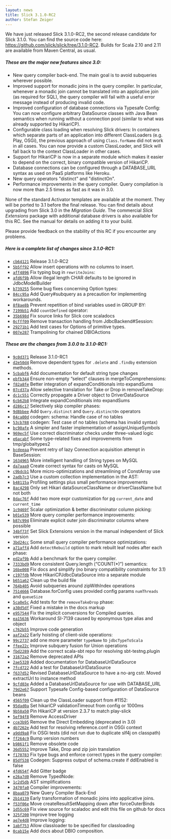 ```yaml
---
layout: news
title: Slick 3.1.0-RC2
author: Stefan Zeiger
---
```

We have just released Slick 3.1.0-RC2, the second release candidate for Slick 3.1.0.
You can find the source code here: <https://github.com/slick/slick/tree/3.1.0-RC2>.
Builds for Scala 2.10 and 2.11 are available from Maven Central, as usual.

##### These are the major new features since 3.0:

* New query compiler back-end. The main goal is to avoid subqueries wherever possible.
* Improved support for monadic joins in the query compiler. In particular, whenever a
  monadic join cannot be translated into an applicative join (as required for SQL), the
  query compiler will fail with a useful error message instead of producing invalid code.
* Improved configuration of database connections via Typesafe Config: You can now configure
  arbitrary DataSource classes with Java Bean semantics when running without a connection
  pool (similar to what was already supported by HikariCP).
* Configurable class loading when resolving Slick drivers: In containers which separate
  parts of an application into different ClassLoaders (e.g. Play, OSGi), the previous
  approach of using ``Class.forName`` did not work in all cases. You can now provide a
  custom ClassLoader, and Slick will fall back to the context ClassLoader in other cases.
* Support for HikariCP is now in a separate module which makes it easier to depend on
  the correct, binary compatible version of HikariCP.
* Database connections can be configured through a DATABASE_URL syntax as used on PaaS
  platforms like Heroku.
* New query operators "distinct" and "distinctOn".
* Performance improvements in the query compiler. Query compilation is now more than 2.5
  times as fast as it was in 3.0.

None of the standard Activator templates are available at the moment. They will be ported
to 3.1 before the final release. You can find details about upgrading from Slick 3.0 in
the *Migration Guide*. The commercial *Slick Extensions* package with additional database
drivers is also available for this RC. See the manual for details on adding it to your build.

Please provide feedback on the stability of this RC if you encounter any problems.

##### Here is a complete list of changes since 3.1.0-RC1:

* [``cb64121``](https://github.com/slick/slick/commit/cb64121ac80cca0a1ce14ba59e4f7502f4c017a4) Release 3.1.0-RC2
* [``5b5ff92``](https://github.com/slick/slick/commit/5b5ff921529a843d968adf22b3c2c9aa17c7ccd3) Allow insert operations with no columns to insert.
* [``aff4896``](https://github.com/slick/slick/commit/aff48960839a483924f8077e19d96775d88517d6) Fix typing bug in `rewriteJoins`:
* [``afd6f9b``](https://github.com/slick/slick/commit/afd6f9bac0e1d727b435a53b982fb452db471294) Allow illegal length CHAR defaults to be ignored in JdbcModelBuilder
* [``b739255``](https://github.com/slick/slick/commit/b739255e1a5b4211c06c3ed10290e43b5d7d2f47) Some bug fixes concerning Option types:
* [``84cc95a``](https://github.com/slick/slick/commit/84cc95aeb539b059e903da9fcd9ce0065186a238) Add Query#subquery as a precaution for implementing workarounds.
* [``8f8ae8b``](https://github.com/slick/slick/commit/8f8ae8bad12b5e5d3248e5ec12e4be85ee224b15) Prevent repetition of bind variables used in GROUP BY:
* [``7199b51``](https://github.com/slick/slick/commit/7199b510bc7078b3ed274fd1b4cdcb76270616a1) Add `countDefined` operator:
* [``35b698d``](https://github.com/slick/slick/commit/35b698d66b3b139741a911942ef256fdd6bd4d66) Fix source links for Slick core scaladocs
* [``0cfff09``](https://github.com/slick/slick/commit/0cfff09c4e5181d45ba705ce57dbcff8b2e341b4) Remove transaction handling from JdbcBackend#Session:
* [``29271b1``](https://github.com/slick/slick/commit/29271b1089f1c07cc62844b5d69cb3be63eff5f2) Add test cases for Options of primitive types.
* [``007e287``](https://github.com/slick/slick/commit/007e287059c8148b28e1ce9039267fb1fc4bc043) Trampolining for chained DBIOActions

##### These are the changes from 3.0.0 to 3.1.0-RC1:

* [``9c0d371``](https://github.com/slick/slick/commit/9c0d3717db0712bcbf319d3e145ed7b99c3b59a9) Release 3.1.0-RC1
* [``d2e50d4``](https://github.com/slick/slick/commit/d2e50d4d2a3ded01b770cb4602431b53ae4dcd3b) Remove dependent types for `.delete` and `.findby` extension methods.
* [``5cbabf6``](https://github.com/slick/slick/commit/5cbabf679d048bc97cccce1f55c53373e0ea57d7) Add documentation for default string type changes
* [``ebfb344``](https://github.com/slick/slick/commit/ebfb344de4c899163c87cf971dfdf3e9fc656bbc) Ensure non-empty “select” clauses in mergeToComprehensions:
* [``f82a8fe``](https://github.com/slick/slick/commit/f82a8fea0f2ec6f4e3894b2dcb51d84db2306d84) Better integration of expandConditionals into expandSums
* [``07cd37a``](https://github.com/slick/slick/commit/07cd37a4f9e79758e453b5bcedd1e884ae6a360b) Allow selective translation for Take or Drop in removeTakeDrop:
* [``dc1c551``](https://github.com/slick/slick/commit/dc1c5517ebe308bbd44b407a8fb14d6337ad6f71) Correctly propagate a Driver object to DriverDataSource
* [``6cb62b8``](https://github.com/slick/slick/commit/6cb62b8778fea22341c32751a752c3bc0bc81537) Integrate expandConditionals into expandSums
* [``d286c17``](https://github.com/slick/slick/commit/d286c173dae82a7908c556d19a905babe5f7fd8b) Selectively skip compiler phases:
* [``9d8bbee``](https://github.com/slick/slick/commit/9d8bbee624321a1f51dafb216cd9b490489f2cb2) Add `Query.distinct` and `Query.distinctOn` operators
* [``04ca00d``](https://github.com/slick/slick/commit/04ca00dc37e46c540fb15fdab665990dafdf7eb5) codegen: schema: Handle case of no tables
* [``53cb788``](https://github.com/slick/slick/commit/53cb788793d3c49abe5dc22cda0ab52fff9005a8) codegen: Test case of no tables (schema has invalid syntax)
* [``bc90afe``](https://github.com/slick/slick/commit/bc90afe3e533512664eea6a557d499f13427d48a) A simpler and faster implementation of assignUniqueSymbols
* [``969ec5f``](https://github.com/slick/slick/commit/969ec5f23c367e76c1f15725092b0c28b1297d4b) Use correct discriminator checks under three-valued logic
* [``e6acabf``](https://github.com/slick/slick/commit/e6acabf7df0a9d90b53d3fd18e6b07b1cc66a3e1) Some type-related fixes and improvements from tmp/globaltypes2
* [``bcdeeaa``](https://github.com/slick/slick/commit/bcdeeaa6bb2a9e29c2827214679603c9f1c84d89) Prevent retry of lazy Connection acquisition attempt in BaseSession:
* [``1634965``](https://github.com/slick/slick/commit/1634965586e6f814a42800f44a6cc5abed8bc02e) More intelligent handling of String types on MySQL
* [``da7aaa9``](https://github.com/slick/slick/commit/da7aaa9c36dc8f410d4719b419ee2411a892c471) Create correct syntax for casts on MySQL
* [``c9bdcb1``](https://github.com/slick/slick/commit/c9bdcb17da91aa5a37de8537c50715b12e3fa956) More micro-optimizations and streamlining of ConstArray use
* [``2adb7c3``](https://github.com/slick/slick/commit/2adb7c36874c41f068176570d3812b674463660e) Use a custom collection implementation in the AST:
* [``b48115a``](https://github.com/slick/slick/commit/b48115a6b8262e58d2385d0d36c628eeee3cc9b1) Profiling settings plus small performance improvements
* [``8ac4298``](https://github.com/slick/slick/commit/8ac4298758b0d7d4c6fcc814f83dee3436e37172) Only set Hikari dataSourceClassName or driverClassName but not both
* [``8dac76f``](https://github.com/slick/slick/commit/8dac76f2d150a4761bccd52c38d7a64d4921989a) Add two more expr customization for pg `current_date` and `current_time`
* [``1c9469f``](https://github.com/slick/slick/commit/1c9469f9b7d699ab677ed0869a6bc1ab2f5fdd87) Scalar optimization & better discriminator column picking:
* [``b01e539``](https://github.com/slick/slick/commit/b01e539b19cab7de5e2a127879bacaf37c310288) More query compiler performance improvements:
* [``b87c994``](https://github.com/slick/slick/commit/b87c994a4ed6cd253a4e8672e46c56aface0958b) Eliminate explicit outer join discriminator columns where possible
* [``34bf73f``](https://github.com/slick/slick/commit/34bf73f50251cfabb224562b7a2e769cb44c6772) Set Slick Extensions version in the manual independent of Slick version
* [``3bd24cc``](https://github.com/slick/slick/commit/3bd24cc89849c32dabfd159dcc6ee3efc91f8097) Some small query compiler performance optimizations:
* [``a71aff4``](https://github.com/slick/slick/commit/a71aff4bfff9ddef7a76e83485fb985b79a7099d) Add `detectRebuild` option to mark rebuilt leaf nodes after each phase:
* [``ed2af9b``](https://github.com/slick/slick/commit/ed2af9b543ca09e603ad8f1e38d45093ed19410b) Add a benchmark for the query compiler.
* [``7333bd9``](https://github.com/slick/slick/commit/7333bd954cc80ab6e4b6586ee5c75454f9c30abd) More consistent Query.length (“COUNT(*)”) semantics:
* [``16be008``](https://github.com/slick/slick/commit/16be008ea3a32114bace5c111d030abeaca44a6e) Fix docs and simplify (no binary compatibility constraints for 3.1)
* [``c197fdb``](https://github.com/slick/slick/commit/c197fdb3baee85d7ed313ac65b582a2a6a03a1e5) Move HikariCPJdbcDataSource into a separate module
* [``b651a62``](https://github.com/slick/slick/commit/b651a62ee31cc9a7dc65c2ee918926abd1f9e637) Clean up the build file
* [``764b405``](https://github.com/slick/slick/commit/764b405fc089e610663ac96bff0c5e59ac9a3b97) Avoid subqueries around zipWithIndex operations
* [``7514666``](https://github.com/slick/slick/commit/75146666627f26b796a36df75f2e03fb421b8a85) Database.forConfig uses provided config params `numThreads` and `queueSize`
* [``5ca0e5c``](https://github.com/slick/slick/commit/5ca0e5cbd9b91740ed9554d5078f8cfa8f0c89e3) Add tests for the `removeTakeDrop` phase:
* [``a30d5df``](https://github.com/slick/slick/commit/a30d5df570cf5e83efbb482d4569bc7e7b5a1440) Fixed a mistake in the docs markup
* [``e957544``](https://github.com/slick/slick/commit/e95754408dee4a299ba03df38d92708a4a302e13) Fix the implicit conversions for Compiled queries.
* [``ea15636``](https://github.com/slick/slick/commit/ea15636c46841fe12a6fe59236f2298e967fccc2) Workaround SI-7139 caused by eponymous type alias and object
* [``c762b55``](https://github.com/slick/slick/commit/c762b55c2d900c51db318c0710435d180085327a) Improve code generation
* [``aaf2a22``](https://github.com/slick/slick/commit/aaf2a22ca6888b41f6e398744456a17ce16210a2) Early hoisting of client-side operations:
* [``99c2737``](https://github.com/slick/slick/commit/99c2737c93f18b07646689dddfde04f47c52519c) add one more parameter `typeName` to `jdbcTypeToScala`
* [``ffee22c``](https://github.com/slick/slick/commit/ffee22c45c3e050f1de19bf9af9cec521cb8b01e) Improve subquery fusion for Union operations
* [``fbd2289``](https://github.com/slick/slick/commit/fbd2289915cf67c687f56556307979c649dcbf46) Add the correct scala-sbt repo for resolving sbt-testng.plugin
* [``31672a2``](https://github.com/slick/slick/commit/31672a224138d9d9c9c722ec8722376bf690f93b) Remove deprecated APIs
* [``2ae5320``](https://github.com/slick/slick/commit/2ae5320f13a0d7b435704e49e67acaf06f490084) Added documentation for DatabaseUrlDataSource
* [``7fcd722``](https://github.com/slick/slick/commit/7fcd7221c861e55c60e901a554a87c64c1d734f9) Add a test for DatabaseUrlDataSource
* [``f637d52``](https://github.com/slick/slick/commit/f637d52f35f55d57f65002ca98207c88d88bb61f) Revised DatabaseUrlDataSource to have a no-arg cstr. Moved extractUrl to instance method
* [``9cfd03e``](https://github.com/slick/slick/commit/9cfd03e5b99ad4c9cf39d25cacf94a8562bcdafd) Added a DatabaseUrlDataSource for use with DATABASE_URL
* [``79d2e67``](https://github.com/slick/slick/commit/79d2e67d6e02387f4205212fe9ff817c72880a74) Support Typesafe Config-based configuration of DataSource beans
* [``4565f09``](https://github.com/slick/slick/commit/4565f09fef915b24d2155f5173d0f8053c3ac614) Clean up the ClassLoader support from #1152:
* [``95dad0a``](https://github.com/slick/slick/commit/95dad0a2b1f3fee09b775958b11cb36be05adaa1) Set hikariCP validationTimeout from config or 1000ms
* [``9b58a50``](https://github.com/slick/slick/commit/9b58a508caa1494f72e61689d84b8fe983a95317) Pin HikariCP at version 2.3.7 to match play-slick
* [``5ef94f8``](https://github.com/slick/slick/commit/5ef94f87533ce1a21cf35d291ee8354b7775583f) Remove AccessDriver
* [``cce3b95``](https://github.com/slick/slick/commit/cce3b951531cbc968272808120c832fc113adc4a) Remove the Direct Embedding (deprecated in 3.0)
* [``4b7262e``](https://github.com/slick/slick/commit/4b7262e38ac45b9750e60580229bd800d71bb2ac) Add test for resolving reference.conf in OSGi context
* [``a9dd9a8``](https://github.com/slick/slick/commit/a9dd9a83e29d8744d39ae926a1a9716b42fc29bb) Fix OSGi tests (did not run due to duplicate slf4j on classpath)
* [``ff264c9``](https://github.com/slick/slick/commit/ff264c96139f348a03d55a1a750b0a5e111efa0f) Bump version numbers
* [``b9861f1``](https://github.com/slick/slick/commit/b9861f1b27958edb3aa4b514f0b46db9fa4bb54b) Remove obsolete code
* [``36d5552``](https://github.com/slick/slick/commit/36d5552a9992a1e1aeea73235c641eda87d8f44f) Improve Take, Drop and zip join translation
* [``f170783``](https://github.com/slick/slick/commit/f170783d830c97479ada2de00b34dde9593f737b) Fix type bugs and enforce correct types in the query compiler:
* [``85df538``](https://github.com/slick/slick/commit/85df538db0ab6d6ff4b5598026396d0de0ff74d2) Codegen: Suppress output of schema.create if ddlEnabled is false
* [``4fd654f``](https://github.com/slick/slick/commit/4fd654f314e180528792d27fca55b8db61068afc) Add Gitter badge
* [``e26a7d0``](https://github.com/slick/slick/commit/e26a7d052af71d817b938717b07222be307d018c) Remove TypedNode:
* [``1c2d5db``](https://github.com/slick/slick/commit/1c2d5db000945f8a42b0c784f34eb8c78e3d2635) AST simplifications
* [``3470fa0``](https://github.com/slick/slick/commit/3470fa0191a3915aba56b6cadda2b231630b7a1b) Compiler improvements:
* [``8baa079``](https://github.com/slick/slick/commit/8baa07963a96cb7378426ed18d362bfadc37d5e7) New Query Compiler Back-End
* [``2b14139``](https://github.com/slick/slick/commit/2b141390f3a4ff13e56e7403fc7a71251264ed55) Early transformation of monadic joins into applicative joins.
* [``f53f06e``](https://github.com/slick/slick/commit/f53f06e6a39917f91f9ab2426ebc11ad4cbe53ae) Move createResultSetMapping down after forceOuterBinds
* [``1d55c69``](https://github.com/slick/slick/commit/1d55c69d5b139472e3903a7d439e8320bb945480) Fix view source for scaladoc and edit this file on github for docs
* [``325f200``](https://github.com/slick/slick/commit/325f20022630e352668bfca170cdb1ab0d47db57) Improve tree logging
* [``ae7e4d8``](https://github.com/slick/slick/commit/ae7e4d8a6e49d6f9d534b980b399bb036b5c47fc) Improve logging:
* [``1abf753``](https://github.com/slick/slick/commit/1abf7539d3efa97103c770d82fc725c134960f3c) Allow classloader to be specified for classloading
* [``0cab15e``](https://github.com/slick/slick/commit/0cab15ed834b1aa3a58f63a6c68991120c1cf1a1) Add docs about DBIO composition.
